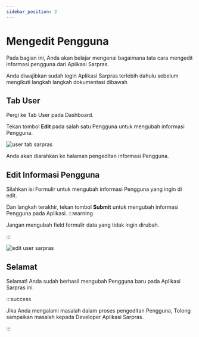 ```yaml
---
sidebar_position: 2
---
```


# Mengedit Pengguna

Pada bagian ini, Anda akan belajar mengenai bagaimana tata cara mengedit informasi pengguna dari Aplikasi Sarpras.

Anda diwajibkan sudah login Aplikasi Sarpras terlebih dahulu sebelum mengikuti langkah langkah dokumentasi dibawah

## Tab User

Pergi ke Tab User pada Dashboard.

Tekan tombol **Edit** pada salah satu Pengguna untuk mengubah informasi Pengguna.

![user tab sarpras](/img/user-tab.png)

Anda akan diarahkan ke halaman pengeditan informasi Pengguna.

## Edit Informasi Pengguna

Silahkan isi Formulir untuk mengubah informasi Pengguna yang ingin di edit.

Dan langkah terakhir, tekan tombol **Submit** untuk mengubah informasi Pengguna pada Aplikasi.
:::warning

Jangan mengubah field formulir data yang tidak ingin dirubah.

:::

![edit user sarpras](/img/edit-user.png)

## Selamat

Selamat! Anda sudah berhasil mengubah Pengguna baru pada Aplikasi Sarpras ini.

:::success

Jika Anda mengalami masalah dalam proses pengeditan Pengguna, Tolong sampaikan masalah kepada Developer Aplikasi Sarpras.

:::
